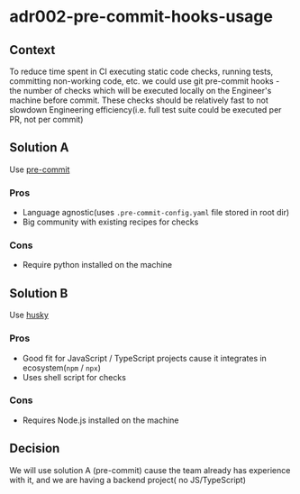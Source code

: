 # adr002-pre-commit-hooks-usage

## Context

To reduce time spent in CI executing static code checks, running tests, committing non-working code, etc. we could use
git pre-commit hooks - the number of checks which will be executed locally on the Engineer's machine before commit.
These checks should be relatively fast to not slowdown Engineering efficiency(i.e. full test suite could be executed per
PR, not per commit)

## Solution A

Use [pre-commit](https://pre-commit.com/)

### Pros

- Language agnostic(uses `.pre-commit-config.yaml` file stored in root dir)
- Big community with existing recipes for checks

### Cons

- Require python installed on the machine

## Solution B

Use [husky](https://github.com/typicode/husky)

### Pros

- Good fit for JavaScript / TypeScript projects cause it integrates in ecosystem(`npm` / `npx`)
- Uses shell script for checks

### Cons

- Requires Node.js installed on the machine

## Decision

We will use solution A (pre-commit) cause the team already has experience with it, and we are having a backend project(
no JS/TypeScript)
